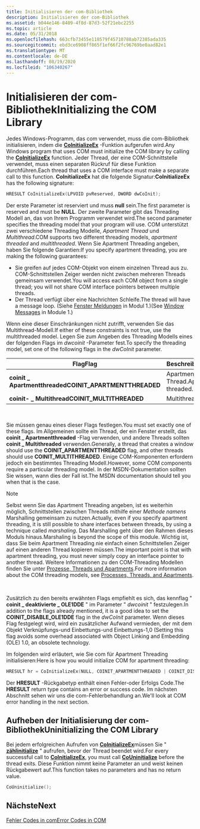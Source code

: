 ```yaml
---
title: Initialisieren der com-Bibliothek
description: Initialisieren der com-Bibliothek
ms.assetid: b044e146-8409-4f8d-87d3-52f21ebc2255
ms.topic: article
ms.date: 05/31/2018
ms.openlocfilehash: 663cfb73455e118579f45710788ab72385ada335
ms.sourcegitcommit: ebd3ce6908ff865f1ef66f2fc96769be0aad82e1
ms.translationtype: MT
ms.contentlocale: de-DE
ms.lasthandoff: 08/19/2020
ms.locfileid: "106340267"
---
```

# <a name="initializing-the-com-library"></a><span data-ttu-id="64ba9-103">Initialisieren der com-Bibliothek</span><span class="sxs-lookup"><span data-stu-id="64ba9-103">Initializing the COM Library</span></span>

<span data-ttu-id="64ba9-104">Jedes Windows-Programm, das com verwendet, muss die com-Bibliothek initialisieren, indem die [**CoInitializeEx**](/windows/desktop/api/combaseapi/nf-combaseapi-coinitializeex) -Funktion aufgerufen wird.</span><span class="sxs-lookup"><span data-stu-id="64ba9-104">Any Windows program that uses COM must initialize the COM library by calling the [**CoInitializeEx**](/windows/desktop/api/combaseapi/nf-combaseapi-coinitializeex) function.</span></span> <span data-ttu-id="64ba9-105">Jeder Thread, der eine COM-Schnittstelle verwendet, muss einen separaten Rückruf für diese Funktion durchführen.</span><span class="sxs-lookup"><span data-stu-id="64ba9-105">Each thread that uses a COM interface must make a separate call to this function.</span></span> <span data-ttu-id="64ba9-106">**CoInitializeEx** hat die folgende Signatur:</span><span class="sxs-lookup"><span data-stu-id="64ba9-106">**CoInitializeEx** has the following signature:</span></span>


```C++
HRESULT CoInitializeEx(LPVOID pvReserved, DWORD dwCoInit);
```



<span data-ttu-id="64ba9-107">Der erste Parameter ist reserviert und muss **null** sein.</span><span class="sxs-lookup"><span data-stu-id="64ba9-107">The first parameter is reserved and must be **NULL**.</span></span> <span data-ttu-id="64ba9-108">Der zweite Parameter gibt das Threading Modell an, das von Ihrem Programm verwendet wird.</span><span class="sxs-lookup"><span data-stu-id="64ba9-108">The second parameter specifies the threading model that your program will use.</span></span> <span data-ttu-id="64ba9-109">COM unterstützt zwei verschiedene Threading Modelle, *Apartment Thread* und *Multithread*.</span><span class="sxs-lookup"><span data-stu-id="64ba9-109">COM supports two different threading models, *apartment threaded* and *multithreaded*.</span></span> <span data-ttu-id="64ba9-110">Wenn Sie Apartment Threading angeben, haben Sie folgende Garantien:</span><span class="sxs-lookup"><span data-stu-id="64ba9-110">If you specify apartment threading, you are making the following guarantees:</span></span>

-   <span data-ttu-id="64ba9-111">Sie greifen auf jedes COM-Objekt von einem einzelnen Thread aus zu. COM-Schnittstellen Zeiger werden nicht zwischen mehreren Threads gemeinsam verwendet.</span><span class="sxs-lookup"><span data-stu-id="64ba9-111">You will access each COM object from a single thread; you will not share COM interface pointers between multiple threads.</span></span>
-   <span data-ttu-id="64ba9-112">Der Thread verfügt über eine Nachrichten Schleife.</span><span class="sxs-lookup"><span data-stu-id="64ba9-112">The thread will have a message loop.</span></span> <span data-ttu-id="64ba9-113">(Siehe [Fenster Meldungen](window-messages.md) in Modul 1.)</span><span class="sxs-lookup"><span data-stu-id="64ba9-113">(See [Window Messages](window-messages.md) in Module 1.)</span></span>

<span data-ttu-id="64ba9-114">Wenn eine dieser Einschränkungen nicht zutrifft, verwenden Sie das Multithread-Modell.</span><span class="sxs-lookup"><span data-stu-id="64ba9-114">If either of these constraints is not true, use the multithreaded model.</span></span> <span data-ttu-id="64ba9-115">Legen Sie zum Angeben des Threading Modells eines der folgenden Flags im *dwcoinit* -Parameter fest.</span><span class="sxs-lookup"><span data-stu-id="64ba9-115">To specify the threading model, set one of the following flags in the *dwCoInit* parameter.</span></span>



| <span data-ttu-id="64ba9-116">Flag</span><span class="sxs-lookup"><span data-stu-id="64ba9-116">Flag</span></span>                          | <span data-ttu-id="64ba9-117">Beschreibung</span><span class="sxs-lookup"><span data-stu-id="64ba9-117">Description</span></span>         |
|-------------------------------|---------------------|
| <span data-ttu-id="64ba9-118">**coinit \_ Apartmentthreaded**</span><span class="sxs-lookup"><span data-stu-id="64ba9-118">**COINIT\_APARTMENTTHREADED**</span></span> | <span data-ttu-id="64ba9-119">Apartment Thread.</span><span class="sxs-lookup"><span data-stu-id="64ba9-119">Apartment threaded.</span></span> |
| <span data-ttu-id="64ba9-120">**coinit- \_ Multithread**</span><span class="sxs-lookup"><span data-stu-id="64ba9-120">**COINIT\_MULTITHREADED**</span></span>     | <span data-ttu-id="64ba9-121">Multithread.</span><span class="sxs-lookup"><span data-stu-id="64ba9-121">Multithreaded.</span></span>      |



 

<span data-ttu-id="64ba9-122">Sie müssen genau eines dieser Flags festlegen.</span><span class="sxs-lookup"><span data-stu-id="64ba9-122">You must set exactly one of these flags.</span></span> <span data-ttu-id="64ba9-123">Im Allgemeinen sollte ein Thread, der ein Fenster erstellt, das **coinit \_ Apartmentthreaded** -Flag verwenden, und andere Threads sollten **coinit \_ Multithreaded** verwenden.</span><span class="sxs-lookup"><span data-stu-id="64ba9-123">Generally, a thread that creates a window should use the **COINIT\_APARTMENTTHREADED** flag, and other threads should use **COINIT\_MULTITHREADED**.</span></span> <span data-ttu-id="64ba9-124">Einige COM-Komponenten erfordern jedoch ein bestimmtes Threading Modell.</span><span class="sxs-lookup"><span data-stu-id="64ba9-124">However, some COM components require a particular threading model.</span></span> <span data-ttu-id="64ba9-125">In der MSDN-Dokumentation sollten Sie wissen, wann dies der Fall ist.</span><span class="sxs-lookup"><span data-stu-id="64ba9-125">The MSDN documentation should tell you when that is the case.</span></span>

> [!Note]  
> <span data-ttu-id="64ba9-126">Selbst wenn Sie das Apartment Threading angeben, ist es weiterhin möglich, Schnittstellen zwischen Threads mithilfe einer *Methode namens* Marshalling gemeinsam zu nutzen.</span><span class="sxs-lookup"><span data-stu-id="64ba9-126">Actually, even if you specify apartment threading, it is still possible to share interfaces between threads, by using a technique called *marshaling*.</span></span> <span data-ttu-id="64ba9-127">Das Marshalling geht über den Rahmen dieses Moduls hinaus.</span><span class="sxs-lookup"><span data-stu-id="64ba9-127">Marshaling is beyond the scope of this module.</span></span> <span data-ttu-id="64ba9-128">Wichtig ist, dass Sie beim Apartment Threading nie einfach einen Schnittstellen Zeiger auf einen anderen Thread kopieren müssen.</span><span class="sxs-lookup"><span data-stu-id="64ba9-128">The important point is that with apartment threading, you must never simply copy an interface pointer to another thread.</span></span> <span data-ttu-id="64ba9-129">Weitere Informationen zu den COM-Threading Modellen finden Sie unter [Prozesse, Threads und Apartments](/windows/desktop/com/processes--threads--and-apartments).</span><span class="sxs-lookup"><span data-stu-id="64ba9-129">For more information about the COM threading models, see [Processes, Threads, and Apartments](/windows/desktop/com/processes--threads--and-apartments).</span></span>

 

<span data-ttu-id="64ba9-130">Zusätzlich zu den bereits erwähnten Flags empfiehlt es sich, das kennflag " **coinit \_ deaktivierte \_ OLE1DDE** " im Parameter " *dwcoinit* " festzulegen.</span><span class="sxs-lookup"><span data-stu-id="64ba9-130">In addition to the flags already mentioned, it is a good idea to set the **COINIT\_DISABLE\_OLE1DDE** flag in the *dwCoInit* parameter.</span></span> <span data-ttu-id="64ba9-131">Wenn dieses Flag festgelegt wird, wird ein zusätzlicher Aufwand vermieden, der mit dem Objekt Verknüpfungs-und Einbettungs-und Einbettungs-1,0 (</span><span class="sxs-lookup"><span data-stu-id="64ba9-131">Setting this flag avoids some overhead associated with Object Linking and Embedding (OLE) 1.0, an obsolete technology.</span></span>

<span data-ttu-id="64ba9-132">Im folgenden wird erläutert, wie Sie com für Apartment Threading initialisieren:</span><span class="sxs-lookup"><span data-stu-id="64ba9-132">Here is how you would initialize COM for apartment threading:</span></span>


```C++
HRESULT hr = CoInitializeEx(NULL, COINIT_APARTMENTTHREADED | COINIT_DISABLE_OLE1DDE);
```



<span data-ttu-id="64ba9-133">Der **HRESULT** -Rückgabetyp enthält einen Fehler-oder Erfolgs Code.</span><span class="sxs-lookup"><span data-stu-id="64ba9-133">The **HRESULT** return type contains an error or success code.</span></span> <span data-ttu-id="64ba9-134">Im nächsten Abschnitt sehen wir uns die com-Fehlerbehandlung an.</span><span class="sxs-lookup"><span data-stu-id="64ba9-134">We'll look at COM error handling in the next section.</span></span>

## <a name="uninitializing-the-com-library"></a><span data-ttu-id="64ba9-135">Aufheben der Initialisierung der com-Bibliothek</span><span class="sxs-lookup"><span data-stu-id="64ba9-135">Uninitializing the COM Library</span></span>

<span data-ttu-id="64ba9-136">Bei jedem erfolgreichen Aufrufen von [**CoInitializeEx**](/windows/desktop/api/combaseapi/nf-combaseapi-coinitializeex)müssen Sie " [**zählinitialize**](/windows/desktop/api/combaseapi/nf-combaseapi-couninitialize) " aufrufen, bevor der Thread beendet wird.</span><span class="sxs-lookup"><span data-stu-id="64ba9-136">For every successful call to [**CoInitializeEx**](/windows/desktop/api/combaseapi/nf-combaseapi-coinitializeex), you must call [**CoUninitialize**](/windows/desktop/api/combaseapi/nf-combaseapi-couninitialize) before the thread exits.</span></span> <span data-ttu-id="64ba9-137">Diese Funktion nimmt keine Parameter an und weist keinen Rückgabewert auf.</span><span class="sxs-lookup"><span data-stu-id="64ba9-137">This function takes no parameters and has no return value.</span></span>


```C++
CoUninitialize();
```



## <a name="next"></a><span data-ttu-id="64ba9-138">Nächste</span><span class="sxs-lookup"><span data-stu-id="64ba9-138">Next</span></span>

[<span data-ttu-id="64ba9-139">Fehler Codes in com</span><span class="sxs-lookup"><span data-stu-id="64ba9-139">Error Codes in COM</span></span>](error-codes-in-com.md)

 

 